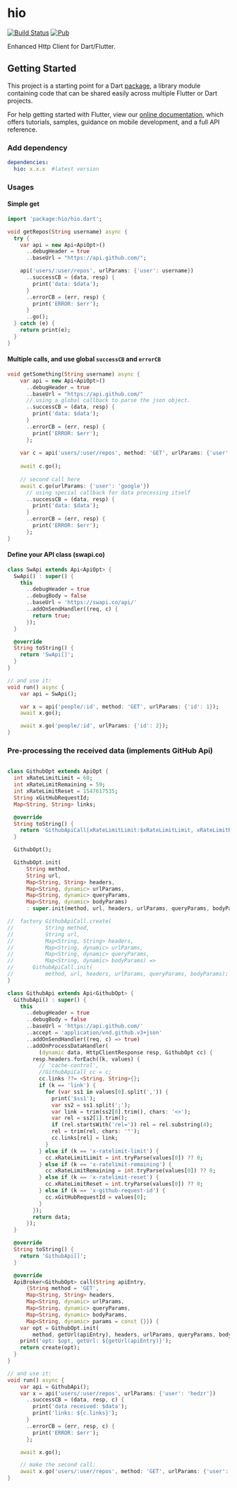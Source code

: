 # hio

[![Build Status](https://travis-ci.org/hedzr/hio.svg?branch=master)](https://travis-ci.org/hedzr/hio)
[![Pub](https://img.shields.io/pub/v/hio.svg)](https://pub.dartlang.org/packages/hio)

Enhanced Http Client for Dart/Flutter.

## Getting Started

This project is a starting point for a Dart [package](https://flutter.io/developing-packages/), a library module containing code that can be shared easily across multiple Flutter or Dart projects.

For help getting started with Flutter, view our [online documentation](https://flutter.io/docs), which offers tutorials, samples, guidance on mobile development, and a full API reference.



### Add dependency

```yaml
dependencies:
  hio: x.x.x  #latest version
```


### Usages

#### Simple get

```dart
import 'package:hio/hio.dart';

void getRepos(String username) async {
  try {
    var api = new Api<ApiOpt>()
      ..debugHeader = true
      ..baseUrl = "https://api.github.com/";

    api('users/:user/repos', urlParams: {'user': username})
      ..successCB = (data, resp) {
        print('data: $data');
      }
      ..errorCB = (err, resp) {
        print('ERROR: $err');
      }
      ..go();
  } catch (e) {
    return print(e);
  }
}
```

#### Multiple calls, and use global `successCB` and `errorCB`

```dart
void getSomething(String username) async {
    var api = new Api<ApiOpt>()
      ..debugHeader = true
      ..baseUrl = "https://api.github.com/"
      // using a global callback to parse the json object.
      ..successCB = (data, resp) {
        print('data: $data');
      }
      ..errorCB = (err, resp) {
        print('ERROR: $err');
      };
    
    var c = api('users/:user/repos', method: 'GET', urlParams: {'user': username});
    
    await c.go();
    
    // second call here
    await c.go(urlParams: {'user': 'google'})
      // using special callback for data processing itself
      ..successCB = (data, resp) {
        print('data: $data');
      }
      ..errorCB = (err, resp) {
        print('ERROR: $err');
      };
}
```

#### Define your API class (swapi.co)

```dart
class SwApi extends Api<ApiOpt> {
  SwApi() : super() {
    this
      ..debugHeader = true
      ..debugBody = false
      ..baseUrl = 'https://swapi.co/api/'
      ..addOnSendHandler((req, c) {
        return true;
      });
  }

  @override
  String toString() {
    return 'SwApi[]';
  }
}

// and use it:
void run() async {
    var api = SwApi();

    var x = api('people/:id', method: 'GET', urlParams: {'id': 1});
    await x.go();

    await x.go('people/:id', urlParams: {'id': 2});
}
```

### Pre-processing the received data (implements GitHub Api)

```dart

class GithubOpt extends ApiOpt {
  int xRateLimitLimit = 60;
  int xRateLimitRemaining = 59;
  int xRateLimitReset = 1547617535;
  String xGitHubRequestId;
  Map<String, String> links;

  @override
  String toString() {
    return 'GithubApiCall[xRateLimitLimit:$xRateLimitLimit, xRateLimitRemaining:$xRateLimitRemaining, xRateLimitReset: $xRateLimitReset, ${toStringPart()}]';
  }

  GithubOpt();

  GithubOpt.init(
      String method,
      String url,
      Map<String, String> headers,
      Map<String, dynamic> urlParams,
      Map<String, dynamic> queryParams,
      Map<String, dynamic> bodyParams)
      : super.init(method, url, headers, urlParams, queryParams, bodyParams);

//  factory GithubApiCall.create(
//          String method,
//          String url,
//          Map<String, String> headers,
//          Map<String, dynamic> urlParams,
//          Map<String, dynamic> queryParams,
//          Map<String, dynamic> bodyParams) =>
//      GithubApiCall.init(
//          method, url, headers, urlParams, queryParams, bodyParams);
}

class GithubApi extends Api<GithubOpt> {
  GithubApi() : super() {
    this
      ..debugHeader = true
      ..debugBody = false
      ..baseUrl = 'https://api.github.com/'
      ..accept = 'application/vnd.github.v3+json'
      ..addOnSendHandler((req, c) => true)
      ..addOnProcessDataHandler(
          (dynamic data, HttpClientResponse resp, GithubOpt cc) {
        resp.headers.forEach((k, values) {
          // 'cache-control',
          //GithubApiCall cc = c;
          cc.links ??= <String, String>{};
          if (k == 'link') {
            for (var ss1 in values[0].split(',')) {
              print('$ss1');
              var ss2 = ss1.split(';');
              var link = trim(ss2[0].trim(), chars: '<>');
              var rel = ss2[1].trim();
              if (rel.startsWith('rel=')) rel = rel.substring(4);
              rel = trim(rel, chars: '"');
              cc.links[rel] = link;
            }
          } else if (k == 'x-ratelimit-limit') {
            cc.xRateLimitLimit = int.tryParse(values[0]) ?? 0;
          } else if (k == 'x-ratelimit-remaining') {
            cc.xRateLimitRemaining = int.tryParse(values[0]) ?? 0;
          } else if (k == 'x-ratelimit-reset') {
            cc.xRateLimitReset = int.tryParse(values[0]) ?? 0;
          } else if (k == 'x-github-request-id') {
            cc.xGitHubRequestId = values[0];
          }
        });
        return data;
      });
  }

  @override
  String toString() {
    return 'GithubApi[]';
  }

  @override
  ApiBroker<GithubOpt> call(String apiEntry,
      {String method = 'GET',
      Map<String, String> headers,
      Map<String, dynamic> urlParams,
      Map<String, dynamic> queryParams,
      Map<String, dynamic> bodyParams,
      Map<String, dynamic> params = const {}}) {
    var opt = GithubOpt.init(
        method, getUrl(apiEntry), headers, urlParams, queryParams, bodyParams);
    print('opt: $opt, getUrl: ${getUrl(apiEntry)}');
    return create(opt);
  }
}

// and use it:
void run() async {
    var api = GithubApi();
    var x = api('users/:user/repos', urlParams: {'user': 'hedzr'})
      ..successCB = (data, resp, c) {
        print('data received: $data');
        print('links: ${c.links}');
      }
      ..errorCB = (err, resp, c) {
        print('ERROR: $err');
      };

    await x.go();

    // make the second call:
    await x.go('users/:user/repos', method: 'GET', urlParams: {'user': 'google'});
}
```





